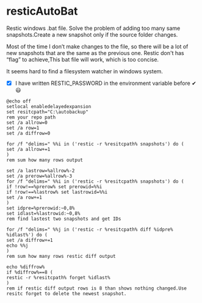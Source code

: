 # resticAutoBat
Restic windows .bat file. Solve the problem of adding too many same snapshots.Create a new snapshot only if the source folder changes.

Most of the time I don’t make changes to the file, so there will be a lot of new snapshots that are the same as the previous one. Restic don't has “flag” to 
achieve,This bat file will work, which is too concise.

It seems hard to find a filesystem watcher in windows system.

- [x] I have written RESTIC_PASSWORD in the environment variable before ✔😃

```batch
@echo off
setlocal enabledelayedexpansion
set resitcpath="C:\autobackup"
rem your repo path
set /a allrow=0
set /a row=1
set /a diffrow=0

for /f "delims=" %%i in ('restic -r %resitcpath% snapshots') do (
set /a allrow+=1
)
rem sum how many rows output

set /a lastrow=%allrow%-2
set /a prerow=%allrow%-3
for /f "delims=" %%i in ('restic -r %resitcpath% snapshots') do (
if !row!==%prerow% set prerowid=%%i
if !row!==%lastrow% set lastrowid=%%i
set /a row+=1
)
set idpre=%prerowid:~0,8%
set idlast=%lastrowid:~0,8%
rem find lastest two snapshots and get IDs

for /f "delims=" %%j in ('restic -r %resitcpath% diff %idpre% %idlast%') do (
set /a diffrow+=1
echo %%j
)
rem sum how many rows restic diff output

echo %diffrow%
if %diffrow%==8 (
restic -r %resitcpath% forget %idlast%
)
rem if restic diff output rows is 8 than shows nothing changed.Use resitc forget to delete the newest snapshot.
```
